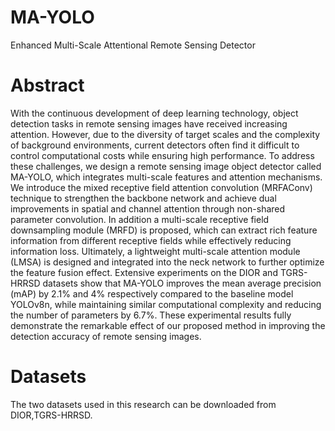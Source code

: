 MA-YOLO
===
Enhanced Multi-Scale Attentional Remote Sensing Detector

Abstract
===
With the continuous development of deep learning technology, object detection tasks in remote sensing images have received increasing attention. However, due to the diversity of target scales and the complexity of background environments, current detectors often find it difficult to control computational costs while ensuring high performance. To address these challenges, we design a remote sensing image object detector called MA-YOLO, which integrates multi-scale features and attention mechanisms. We introduce the mixed receptive field attention convolution (MRFAConv) technique to strengthen the backbone network and achieve dual improvements in spatial and channel attention through non-shared parameter convolution. In addition a multi-scale receptive field downsampling module (MRFD) is proposed, which can extract rich feature information from different receptive fields while effectively reducing information loss. Ultimately, a lightweight multi-scale attention module (LMSA) is designed and integrated into the neck network to further optimize the feature fusion effect. Extensive experiments on the DIOR and TGRS-HRRSD datasets show that MA-YOLO improves the mean average precision (mAP) by 2.1% and 4% respectively compared to the baseline model YOLOv8n, while maintaining similar computational complexity and reducing the number of parameters by 6.7%. These experimental results fully demonstrate the remarkable effect of our proposed method in improving the detection accuracy of remote sensing images.

Datasets
===
The two datasets used in this research can be downloaded from DIOR,TGRS-HRRSD.
